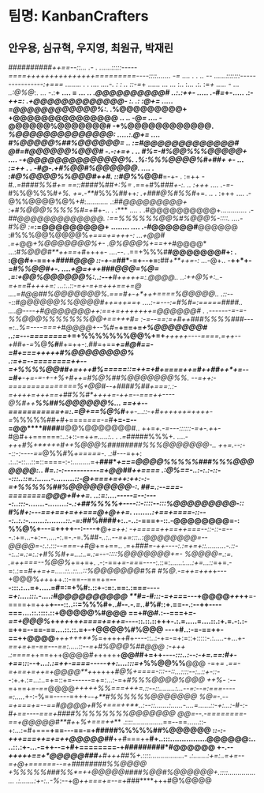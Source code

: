 # 팀명: KanbanCrafters
## 안우용, 심규혁, 우지영, 최원규, 박재린                                                                                                                   
                                                                                                                           
*##########***++==--::...                                                                                                .-
.                         ......:::::-----====+++++++++++++++=========----::::.......                                   -*=
.... .                    .                            ..                       --       ......:::::::----------------:+===
........   . .           ....                     ....-.   : :                  ..                                   ::-=*+
......                   ...                      ... :..  :...                                                    .:. :=*+
.....                     -                        ...                           ..:@%@*:.                       ... -.:**+
....                      =       ...              ..                           .*@@@@@@@@@@#                      ..:.:++-
.....                  .-*#*=*+-.....                .:-*++=:                 .+@@@@@@@@@@@@@-                   :. .: :@+=
.....                =@@@@@@@@@@@@%:.              .*%@@@@@@@@@+              +@@@@@@@@@@@@@@@                   .. .. -@*=
....                -*@@@@@@%@@@@@@@#             -*%@@@@@@@@@@@@.            *%@@@@@@@@@@@@@@:                  .....:.@+=
....                #%@@@@@%##%@@@@@@=  ..       :=#@@@@@@@@@@@@@#            *@#=*#@@@@@@%@@@#                     -.-:+=+
. ..                *#%=-#%@@%%%@@@@@+ ....      -+@@@@@@@@@@@@@@%.           .%:*%%%@@@@%#+##+                 +- ... :=++
.  .               -#@-.+#%@@#%@@@@@@. ....  .   :#@%@@@@%%@@@#++#.            ::#@%*%@@#**=-+-                    .   :=++
                   -#*..=*###*#%%#+=              ==::*####%##*+:%=             .=*=+#%#*##+-:.                    ..  :+++
 ....               .-=-*#%%@%%%#*+%.             +=.-**#*%%%##++*:             .+###@%#%%#*+=.   ..               .   :+++
 ....                .-@%%@@@@%@%+#:...........     .:*#***#@@@@@@@@@+           :+#%@@@%%%%%#*=+#*+-..            .   :***
 ....              . .#@@@@@@@@@@+.............      .-*##@@@@@@@@@@@@@.          :==%%%%%%@@%#%@@@%-::::.         ....-#%@
                :=***:=@@@@@@@@@+ ........ ....       .-#@@@@@@#**@@@@@@            :#%%%@@%@@@@%*+===+=+++-:       ...+@@#
               .=+*@@*+%@@@@@@@%+-                    .@%@@@%+==++*#@@@@*          ...:#*%@@@#**++==*+*#*++++-     ....--. 
              .==+%%%#**#@@@@@@@#+:                  . :@@#+-==++*####@@@        ::-+-=*##*-=+--+=:**##*+**++=-: ...-*@+.. 
            -**++*+-=*****#%%@@#*+-.               ....+@=+++*#*##@@@*=%@=    .=:+@@%@@@@@@%:..:--+**#**+++++**=:.*@@@@*.. 
          ..:++***@%+:..-=+==*#++++=:          ...:..::-=+-=**+=+++==+=*@  ....=#@@##%@@@@@@@%.===#+*-+*+++====**%@@@@@*.. 
      .::---::***#@@@@@@%%@@@@#++=++==+ ....:-=---:=#%**#=:===*==*##**#*#.. ....@*----+#@@@@@@@**++:==+*=+++++++=@@@@@@# . 
   .-------=-=-*%%@@@%%%%%%%@@+==++*+*#=  :-=--==:=+*#***++*##*#%%%%###*---=:..*%=----===+#@@@@*+--%#=**+==+=*+%@@@@@@@#   
..:=---========*+=+%%%%%%%@@%+=+***+++++----====.=++--+##+-=*%@***%#**#*+=++-:.##=+==*****+=#@#==-=#+===+++++#%@@@@@@@@%   
.:=+=--========++--=+%%%%@@#*#+=+*++**#%*=====::=++=+*#+====++=*#*++*##*++*+=--=#+**-+**=-=-+*-+%+#*++=#%@%**##%@@@@@@@%%*.
--=++:-===============%+@@#*--+####%#**#+===:.:-=+***+++=+*++==+**##%%#*+**+++=-*++=--===++----*@%#**++*****%%##%@@@@@@%...
==+*+--===========+=:.*=@+==%@%#***++***-...::-+*#++++++=++++-=*%%%%%##*+#*+====*===-=*#**+=-=--=@@****####**#@@%@@@@@@@#..
++=*+.-=---::::::-=+-.+*+-#@#++======:..:+::-=+*+=.....:.. . .=*#####%%%+. ....-*++*+*#%+**+++#++%@@@%########%%%@@@@@@@-..
+*+*=.--:--::-:----==*@%%#%*+=====-. .:#*---=++: .:..:-::...::=::====-:-:.........=+**###****+===*@@@@%%%%%###%%%@@@@@@@:..
***#=.:-:-----------=+@@##++====   .:*@%==-..:-:.:-::--:::..::=.:......-.........::-@+===+*=++:++:-:-=+%%%%%##%@@@@@@@@@-:.
*#*#=.:--===-========@@@+#++=.     ..:=:....-----=--:----:..:::-.......-........:-.:+*##%%%%*+----::-::::--:::%@@@@@@@@@-::
*#%#+:---==+==+=++===@+@*++=.     ........:+==+====-::---:..:.:-.......:........::.-=:*##%####+:..-..:-===+-::.-@@@@@@@@=-:
%%@%+---=++++--:----+**@*+=++:    -+=====++==++===--::-::-=---.*:+=...-+:--.....-:.=-.-=.%##***-..:..--=+=:::..:@@@@@@@@=--
@@@@*=-:.:.:::--===-*+#@*+=+==.. .=+***###*=-++----:.:=+=+::..........-.::--:..:=.:=:.:+#%%#*+=...:..=.:=---::::%@@@@@@@+=-
%@@@@=.:=. .=++===--%@@%*+=+=+.  .-:-==*+=-==*=----:.::=:......:*....:+=...::*=+=.-=:.:==*#++=+=.....::..::...::%@@@@@@@#%#
*#%@*.-=++=+++*+---+@@@%*++*+++.::-==--===+=**---:::.:...=+.....=#=:=+%#:.::+-:=:.==:.:==*=----=+:....:::.-....:#@@@@@@@@@@
**#=-#:::-=+==*=---+@@@@*++*++**=-====+=+++**+---::..::=%%%#+..#*--.-.=..*#%#::+.==--.:--++----===....::.::::.::+@@@@@%#@@@
==+#@#.:--===+*=-==+@@@%*++*++*++*+====+=++=*----::.::.::+++-.:.=.....=....::.:+.=.-:.:-=++=--==-==....::.::.=+-+@@@@%#%@@@
---+#..:-=-==++-==++@@@@**+*+++++**%*=+++++#+----::..:-+=-=+:=::+:::::-.:.....-+...+*-==+=+=-==---==:.....::--=+#%@@@%##@@@
:-+++ .:====*++==+++@@@@#*+*+++++**@@##+=++*----:::..:--:-+=.==:#+-+==*:*:*:--+*...:.:=++-====-----++:....:::=+*%%@@%%**@@@
-=+*= .==-=+==+=++=+@@@@**+*+++++*#@%+====-:::--::...::::--:..::+-::-*-:+.+.:*=*...:..=+=::+=------=+=:...:-=+*#%%%@@@@%@@@
++%*- :--=+==+*=-==*@@@@****+++++*%%===+++=.::--::........:...--=:--=*:===----=*:.....*+-:-%==-----=+++*--+**#%%%%%%@@@@@@@
*%@=-.--=+===+=--==#@@@@*******+*#%+===++**..:--::.......:......-....=......::-+:...:-#*-:-#+==----===+*####%%%%%%%%@@@@@@@
@@=--.-========-==+@@@@@#**#*+*+*%+===++*** .::::...............==--==......::-+:...:=#+===**+==---==-=+#####%%%%%##%@@@@@@
:*:-:-+++===++=+=++@@@@@##***+*+#*===++**#+..:::................@@@@@@:....::.:+-...-=++--=+#+========-+*########*#*#@@@@@@
+-.--*****+++++==+*@@@@@###**+**#*++*+*##%+.::::.................*-  .:.......:+=:..=+*=--=+@*+======--=+*#######***#%%@@@@
+**%%%%%###%%*=++**@@@@@###***#%@@#%@@@@@@+.::::.................    .:.......:+-:..-*%*:--+@*++===+=--=+*###****+++#@%@@@@
